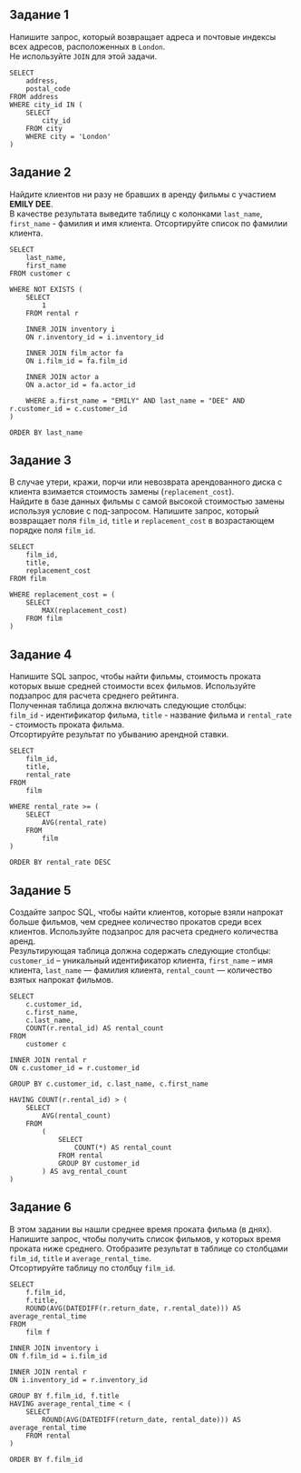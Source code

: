 ## Задание 1
Напишите запрос, который возвращает адреса и почтовые индексы всех адресов, расположенных в `London`. \
Не используйте `JOIN` для этой задачи.
```
SELECT
    address,
    postal_code
FROM address
WHERE city_id IN (
    SELECT
        city_id
    FROM city
    WHERE city = 'London'
)
```

## Задание 2
Найдите клиентов ни разу не бравших в аренду фильмы с участием **EMILY DEE**. \
В качестве результата выведите таблицу с колонками `last_name`, `first_name` - фамилия и имя клиента. Отсортируйте список по фамилии клиента.
```
SELECT
    last_name,
    first_name
FROM customer c

WHERE NOT EXISTS (
    SELECT
        1
    FROM rental r
    
    INNER JOIN inventory i
    ON r.inventory_id = i.inventory_id
    
    INNER JOIN film_actor fa
    ON i.film_id = fa.film_id
    
    INNER JOIN actor a
    ON a.actor_id = fa.actor_id
    
    WHERE a.first_name = "EMILY" AND last_name = "DEE" AND r.customer_id = c.customer_id
)

ORDER BY last_name
```

## Задание 3
В случае утери, кражи, порчи или невозврата арендованного диска с клиента взимается стоимость замены (`replacement_cost`). \
Найдите в базе данных фильмы с самой высокой стоимостью замены используя условие с под-запросом. Напишите запрос, который возвращает поля `film_id`, `title` и `replacement_cost` в возрастающем порядке поля `film_id`.
```
SELECT
    film_id,
    title,
    replacement_cost
FROM film

WHERE replacement_cost = (
    SELECT
        MAX(replacement_cost)
    FROM film
)
```

## Задание 4
Напишите SQL запрос, чтобы найти фильмы, стоимость проката которых выше средней стоимости всех фильмов. Используйте подзапрос для расчета среднего рейтинга. \
Полученная таблица должна включать следующие столбцы: \
`film_id` - идентификатор фильма, `title` - название фильма и `rental_rate` - стоимость проката фильма. \
Отсортируйте результат по убыванию арендной ставки.
```
SELECT
    film_id,
    title,
    rental_rate
FROM
    film

WHERE rental_rate >= (
    SELECT
        AVG(rental_rate)
    FROM
        film
)

ORDER BY rental_rate DESC    
```

## Задание 5
Создайте запрос SQL, чтобы найти клиентов, которые взяли напрокат больше фильмов, чем среднее количество прокатов среди всех клиентов. Используйте подзапрос для расчета среднего количества аренд. \
Результирующая таблица должна содержать следующие столбцы: `customer_id` – уникальный идентификатор клиента, `first_name` – имя клиента, `last_name` — фамилия клиента,
`rental_count` — количество взятых напрокат фильмов.
```
SELECT
    c.customer_id,
    c.first_name,
    c.last_name,
    COUNT(r.rental_id) AS rental_count
FROM
    customer c

INNER JOIN rental r
ON c.customer_id = r.customer_id

GROUP BY c.customer_id, c.last_name, c.first_name

HAVING COUNT(r.rental_id) > (
    SELECT
        AVG(rental_count)
    FROM
        (
            SELECT
                COUNT(*) AS rental_count
            FROM rental
            GROUP BY customer_id
        ) AS avg_rental_count
)
```

## Задание 6
В этом задании вы нашли среднее время проката фильма (в днях). Напишите запрос, чтобы получить список фильмов, у которых время проката ниже среднего. Отобразите результат в таблице со столбцами `film_id`, `title` и `average_rental_time`. \
Отсортируйте таблицу по столбцу `film_id`.
```
SELECT
    f.film_id,
    f.title,
    ROUND(AVG(DATEDIFF(r.return_date, r.rental_date))) AS average_rental_time
FROM
    film f

INNER JOIN inventory i
ON f.film_id = i.film_id

INNER JOIN rental r
ON i.inventory_id = r.inventory_id

GROUP BY f.film_id, f.title
HAVING average_rental_time < (
    SELECT 
        ROUND(AVG(DATEDIFF(return_date, rental_date))) AS average_rental_time
    FROM rental
)

ORDER BY f.film_id
```